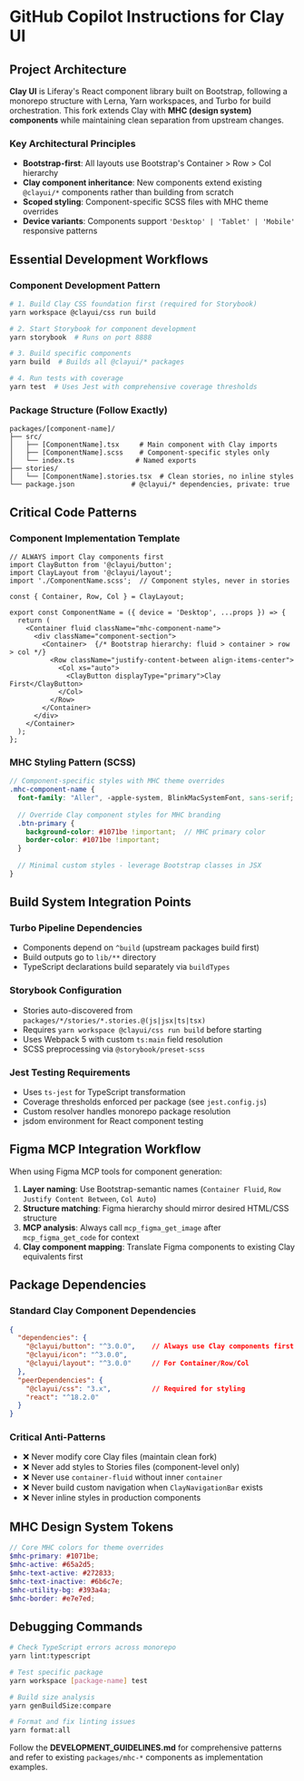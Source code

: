 # GitHub Copilot Instructions for Clay UI

## Project Architecture

**Clay UI** is Liferay's React component library built on Bootstrap, following a monorepo structure with Lerna, Yarn workspaces, and Turbo for build orchestration. This fork extends Clay with **MHC (design system) components** while maintaining clean separation from upstream changes.

### Key Architectural Principles
- **Bootstrap-first**: All layouts use Bootstrap's Container > Row > Col hierarchy
- **Clay component inheritance**: New components extend existing `@clayui/*` components rather than building from scratch
- **Scoped styling**: Component-specific SCSS files with MHC theme overrides
- **Device variants**: Components support `'Desktop' | 'Tablet' | 'Mobile'` responsive patterns

## Essential Development Workflows

### Component Development Pattern
```bash
# 1. Build Clay CSS foundation first (required for Storybook)
yarn workspace @clayui/css run build

# 2. Start Storybook for component development
yarn storybook  # Runs on port 8888

# 3. Build specific components
yarn build  # Builds all @clayui/* packages

# 4. Run tests with coverage
yarn test  # Uses Jest with comprehensive coverage thresholds
```

### Package Structure (Follow Exactly)
```
packages/[component-name]/
├── src/
│   ├── [ComponentName].tsx     # Main component with Clay imports
│   ├── [ComponentName].scss    # Component-specific styles only
│   └── index.ts               # Named exports
├── stories/
│   └── [ComponentName].stories.tsx  # Clean stories, no inline styles
└── package.json              # @clayui/* dependencies, private: true
```

## Critical Code Patterns

### Component Implementation Template
```tsx
// ALWAYS import Clay components first
import ClayButton from '@clayui/button';
import ClayLayout from '@clayui/layout';
import './ComponentName.scss';  // Component styles, never in stories

const { Container, Row, Col } = ClayLayout;

export const ComponentName = ({ device = 'Desktop', ...props }) => {
  return (
    <Container fluid className="mhc-component-name">
      <div className="component-section">
        <Container>  {/* Bootstrap hierarchy: fluid > container > row > col */}
          <Row className="justify-content-between align-items-center">
            <Col xs="auto">
              <ClayButton displayType="primary">Clay First</ClayButton>
            </Col>
          </Row>
        </Container>
      </div>
    </Container>
  );
};
```

### MHC Styling Pattern (SCSS)
```scss
// Component-specific styles with MHC theme overrides
.mhc-component-name {
  font-family: "Aller", -apple-system, BlinkMacSystemFont, sans-serif;
  
  // Override Clay component styles for MHC branding
  .btn-primary {
    background-color: #1071be !important;  // MHC primary color
    border-color: #1071be !important;
  }
  
  // Minimal custom styles - leverage Bootstrap classes in JSX
}
```

## Build System Integration Points

### Turbo Pipeline Dependencies
- Components depend on `^build` (upstream packages build first)
- Build outputs go to `lib/**` directory
- TypeScript declarations build separately via `buildTypes`

### Storybook Configuration
- Stories auto-discovered from `packages/*/stories/*.stories.@(js|jsx|ts|tsx)`
- Requires `yarn workspace @clayui/css run build` before starting
- Uses Webpack 5 with custom `ts:main` field resolution
- SCSS preprocessing via `@storybook/preset-scss`

### Jest Testing Requirements
- Uses `ts-jest` for TypeScript transformation
- Coverage thresholds enforced per package (see `jest.config.js`)
- Custom resolver handles monorepo package resolution
- jsdom environment for React component testing

## Figma MCP Integration Workflow

When using Figma MCP tools for component generation:

1. **Layer naming**: Use Bootstrap-semantic names (`Container Fluid`, `Row Justify Content Between`, `Col Auto`)
2. **Structure matching**: Figma hierarchy should mirror desired HTML/CSS structure
3. **MCP analysis**: Always call `mcp_figma_get_image` after `mcp_figma_get_code` for context
4. **Clay component mapping**: Translate Figma components to existing Clay equivalents first

## Package Dependencies

### Standard Clay Component Dependencies
```json
{
  "dependencies": {
    "@clayui/button": "^3.0.0",    // Always use Clay components first
    "@clayui/icon": "^3.0.0",
    "@clayui/layout": "^3.0.0"     // For Container/Row/Col
  },
  "peerDependencies": {
    "@clayui/css": "3.x",          // Required for styling
    "react": "^18.2.0"
  }
}
```

### Critical Anti-Patterns
- ❌ Never modify core Clay files (maintain clean fork)
- ❌ Never add styles to Stories files (component-level only)
- ❌ Never use `container-fluid` without inner `container`
- ❌ Never build custom navigation when `ClayNavigationBar` exists
- ❌ Never inline styles in production components

## MHC Design System Tokens
```scss
// Core MHC colors for theme overrides
$mhc-primary: #1071be;
$mhc-active: #65a2d5;
$mhc-text-active: #272833;
$mhc-text-inactive: #6b6c7e;
$mhc-utility-bg: #393a4a;
$mhc-border: #e7e7ed;
```

## Debugging Commands
```bash
# Check TypeScript errors across monorepo
yarn lint:typescript

# Test specific package
yarn workspace [package-name] test

# Build size analysis
yarn genBuildSize:compare

# Format and fix linting issues
yarn format:all
```

Follow the **DEVELOPMENT_GUIDELINES.md** for comprehensive patterns and refer to existing `packages/mhc-*` components as implementation examples.
